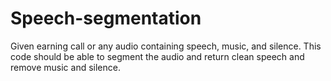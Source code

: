 # Speech-segmentation
Given earning call or any audio containing speech, music, and silence. This code should be able to segment the audio and return clean speech and remove music and silence.
